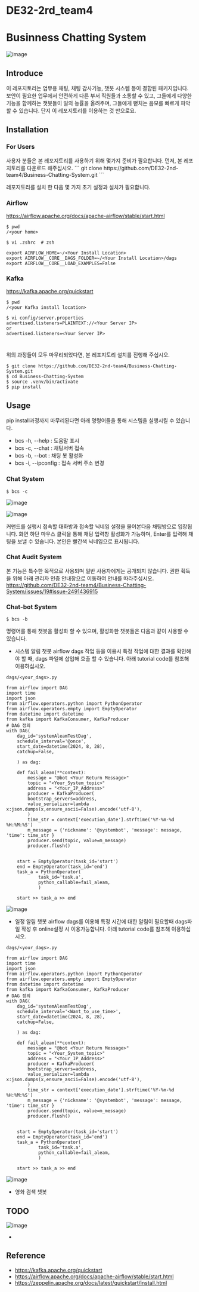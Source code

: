 # DE32-2rd_team4
# Businness Chatting System
![image](https://github.com/user-attachments/assets/ef2c3426-8eaa-43bf-bbdf-c73f6ce9de71)



## Introduce
<Need add Introduce text>
이 레포지토리는 업무용 채팅, 채팅 감사기능, 챗봇 시스템 등이 결합된 패키지입니다.
보안이 필요한 업무에서 안전하게 다른 부서 직원들과 소통할 수 있고,
그들에게 다양한 기능을 함께하는 챗봇들이 일의 능률을 올려주며,
그들에게 뻗치는 음모를 빠르게 파악 할 수 있습니다.
단지 이 레포지토리를 이용하는 것 만으로요.


## Installation
### For Users
<Need add how to install for user>
사용자 분들은 본 레포지토리를 사용하기 위해 몇가지 준비가 필요합니다.
먼저, 본 레포지토리를 다운로드 해주십시오.
```
git clone https://github.com/DE32-2nd-team4/Business-Chatting-System.git
```

레포지토리를 설치 한 다음 몇 가지 초기 설정과 설치가 필요합니다.

### Airflow

https://airflow.apache.org/docs/apache-airflow/stable/start.html
```
$ pwd
/<your home>

$ vi .zshrc  # zsh

export AIRFLOW_HOME=~/<Your Install Location>
export AIRFLOW__CORE__DAGS_FOLDER=~/<Your Install Location>/dags
export AIRFLOW__CORE__LOAD_EXAMPLES=False
```

### Kafka

https://kafka.apache.org/quickstart
```
$ pwd
/<your Kafka install location>

$ vi config/server.properties
advertised.listeners=PLAINTEXT://<Your Server IP>
or
advertised.listeners=<Your Server IP>
```

# 

위의 과정들이 모두 마무리되었다면, 본 레포지토리 설치를 진행해 주십시오.
```
$ git clone https://github.com/DE32-2nd-team4/Business-Chatting-System.git
$ cd Business-Chatting-System
$ source .venv/bin/activate
$ pip install
```

## Usage
pip install과정까지 마무리된다면 아래 명령어들을 통해 시스템을 실행시킬 수 있습니다.

- bcs -h, --help     : 도움말 표시
- bcs -c, --chat     : 채팅서버 접속
- bcs -b, --bot      : 채팅 봇 활성화
- bcs -i, --ipconfig : 접속 서버 주소 변경

### Chat System
```
$ bcs -c
```
![image](https://github.com/user-attachments/assets/1dcb65b5-800a-457b-827b-b59b25972bd0)

![image](https://github.com/user-attachments/assets/2454408a-6132-4eff-ba41-dcaa952c8a84)

커맨드를 실행시 접속할 대화방과 접속할 닉네임 설정을 물어본다음 채팅방으로 입장됩니다.
화면 하단 마우스 클릭을 통해 채팅 입력창 활성화가 가능하며, Enter를 입력해 채팅을 보낼 수 있습니다.
본인은 빨간색 닉네임으로 표시됩니다.


### Chat Audit System
본 기능은 특수한 목적으로 사용되며 일반 사용자에게는 공개되지 않습니다.
권한 획득을 위해 아래 관리자 인증 안내창으로 이동하여 안내를 따라주십시오.
https://github.com/DE32-2nd-team4/Business-Chatting-System/issues/19#issue-2491436915

### Chat-bot System
```
$ bcs -b
```
명령어를 통해 챗봇을 활성화 할 수 있으며, 활성화한 챗봇들은 다음과 같이 사용할 수 있습니다.

  - 시스템 알림 챗봇
    airflow dags 작업 등을 이용시 특정 작업에 대한 결과를 확인해야 할 때, dags 파일에 삽입해 호출 할 수 있습니다.
    아래 tutorial code를 참조해 이용하십시오.

```
dags/<your_dags>.py

from airflow import DAG
import time
import json
from airflow.operators.python import PythonOperator
from airflow.operators.empty import EmptyOperator
from datetime import datetime
from kafka import KafkaConsumer, KafkaProducer
# DAG 정의
with DAG(
    dag_id='systemAleamTestDag',
    schedule_interval='@once',
    start_date=datetime(2024, 8, 28),
    catchup=False,

    ) as dag:

    def fail_aleam(**context):
        message = "@bot <Your Return Message>"
        topic = "<Your_System_topic>"
        address = "<Your_IP_Address>"
        producer = KafkaProducer(
        bootstrap_servers=address,
        value_serializer=lambda x:json.dumps(x,ensure_ascii=False).encode('utf-8'),
        )
        time_str = context['execution_date'].strftime('%Y-%m-%d %H:%M:%S')
        m_message = {'nickname': '@systembot', 'message': message, 'time': time_str }
        producer.send(topic, value=m_message)
        producer.flush()


    start = EmptyOperator(task_id='start')
    end = EmptyOperator(task_id='end')
    task_a = PythonOperator(
            task_id='task.a',
            python_callable=fail_aleam,
            )

    start >> task_a >> end
```
  ![image](https://github.com/user-attachments/assets/d6bd924b-5d8c-4d01-935e-e25c074cb7fc)

  - 일정 알림 챗봇
    airflow dags를 이용해 특정 시간에 대한 알림이 필요할때 dags파일 작성 후 online설정 시 이용가능합니다.
    아래 tutorial code를 참조해 이용하십시오.

```
dags/<your_dags>.py

from airflow import DAG
import time
import json
from airflow.operators.python import PythonOperator
from airflow.operators.empty import EmptyOperator
from datetime import datetime
from kafka import KafkaConsumer, KafkaProducer
# DAG 정의
with DAG(
    dag_id='systemAleamTestDag',
    schedule_interval='<Want_to_use_time>',
    start_date=datetime(2024, 8, 28),
    catchup=False,

    ) as dag:

    def fail_aleam(**context):
        message = "@bot <Your Return Message>"
        topic = "<Your_System_topic>"
        address = "<Your_IP_Address>"
        producer = KafkaProducer(
        bootstrap_servers=address,
        value_serializer=lambda x:json.dumps(x,ensure_ascii=False).encode('utf-8'),
        )
        time_str = context['execution_date'].strftime('%Y-%m-%d %H:%M:%S')
        m_message = {'nickname': '@systembot', 'message': message, 'time': time_str }
        producer.send(topic, value=m_message)
        producer.flush()


    start = EmptyOperator(task_id='start')
    end = EmptyOperator(task_id='end')
    task_a = PythonOperator(
            task_id='task.a',
            python_callable=fail_aleam,
            )

    start >> task_a >> end
```
  ![image](https://github.com/user-attachments/assets/81e07cd9-f198-467e-91b2-006e65819900)

  - 영화 검색 챗봇
## TODO

  ![image](https://github.com/user-attachments/assets/01e55253-68b0-4ec4-9cc2-91314ebc0ec8)

-

## Reference
- https://kafka.apache.org/quickstart
- https://airflow.apache.org/docs/apache-airflow/stable/start.html
- https://zeppelin.apache.org/docs/latest/quickstart/install.html


